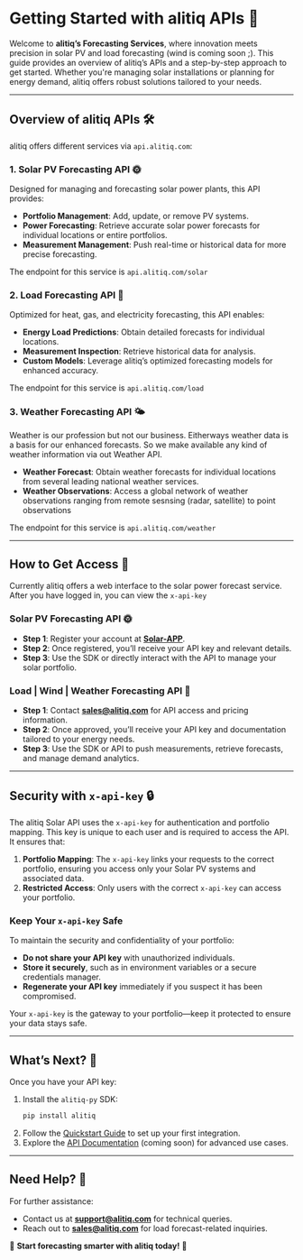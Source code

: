 # Getting Started with alitiq APIs 🌟

Welcome to **alitiq’s Forecasting Services**, where innovation meets precision in solar PV and load forecasting (wind is coming soon ;). This guide provides an overview of alitiq’s APIs and a step-by-step approach to get started. Whether you're managing solar installations or planning for energy demand, alitiq offers robust solutions tailored to your needs.

---

## Overview of alitiq APIs 🛠️  

alitiq offers different services via `api.alitiq.com`:  

### 1. **Solar PV Forecasting API** 🌞 
Designed for managing and forecasting solar power plants, this API provides:  

- **Portfolio Management**: Add, update, or remove PV systems.  
- **Power Forecasting**: Retrieve accurate solar power forecasts for individual locations or entire portfolios.  
- **Measurement Management**: Push real-time or historical data for more precise forecasting.  

The endpoint for this service is `api.alitiq.com/solar`

### 2. **Load Forecasting API** 🔋
Optimized for heat, gas, and electricity forecasting, this API enables: 

- **Energy Load Predictions**: Obtain detailed forecasts for individual locations.  
- **Measurement Inspection**: Retrieve historical data for analysis.  
- **Custom Models**: Leverage alitiq’s optimized forecasting models for enhanced accuracy.  

The endpoint for this service is `api.alitiq.com/load`

### 3. **Weather Forecasting API** 🌤️
Weather is our profession but not our business. Eitherways weather data is a basis for our enhanced forecasts. So we make available any kind of weather information via out Weather API. 

- **Weather Forecast**: Obtain weather forecasts for individual locations from several leading national weather services.  
- **Weather Observations**: Access a global network of weather observations ranging from remote sesnsing (radar, satellite) to point observations 

The endpoint for this service is `api.alitiq.com/weather`

---

## How to Get Access 🔑  

Currently alitiq offers a web interface to the solar power forecast service. After you have logged in, you can view the ``x-api-key`` 

### **Solar PV Forecasting API** 🌞
- **Step 1**: Register your account at **[Solar-APP](https://solar-app.alitiq.com)**.  
- **Step 2**: Once registered, you’ll receive your API key and relevant details.  
- **Step 3**: Use the SDK or directly interact with the API to manage your solar portfolio.  


### **Load | Wind | Weather Forecasting API** 🔋
- **Step 1**: Contact **[sales@alitiq.com](mailto:sales@alitiq.com)** for API access and pricing information.  
- **Step 2**: Once approved, you’ll receive your API key and documentation tailored to your energy needs.  
- **Step 3**: Use the SDK or API to push measurements, retrieve forecasts, and manage demand analytics.  

---

## Security with `x-api-key` 🔒  

The alitiq Solar API uses the `x-api-key` for authentication and portfolio mapping. This key is unique to each user and is required to access the API. It ensures that:  

1. **Portfolio Mapping**: The `x-api-key` links your requests to the correct portfolio, ensuring you access only your Solar PV systems and associated data.  
2. **Restricted Access**: Only users with the correct `x-api-key` can access your portfolio.  

### Keep Your `x-api-key` Safe  
To maintain the security and confidentiality of your portfolio:  
- **Do not share your API key** with unauthorized individuals.  
- **Store it securely**, such as in environment variables or a secure credentials manager.  
- **Regenerate your API key** immediately if you suspect it has been compromised.  

Your `x-api-key` is the gateway to your portfolio—keep it protected to ensure your data stays safe.  

---


## What’s Next? 🚀  

Once you have your API key:  
1. Install the `alitiq-py` SDK:  
   ```bash
   pip install alitiq
   ```  
2. Follow the [Quickstart Guide](#quickstart) to set up your first integration.  
3. Explore the [API Documentation](https://alitiq.com/api-docs) (coming soon) for advanced use cases.  

---

## Need Help? 🤔  

For further assistance:  
- Contact us at **[support@alitiq.com](mailto:support@alitiq.com)** for technical queries.  
- Reach out to **[sales@alitiq.com](mailto:sales@alitiq.com)** for load forecast-related inquiries.  

🌟 **Start forecasting smarter with alitiq today!** 🌟
